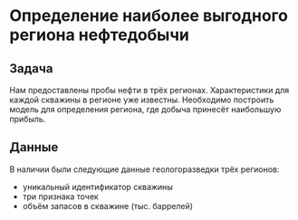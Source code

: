 # Определение наиболее выгодного региона нефтедобычи
## Задача
Нам предоставлены пробы нефти в трёх регионах. Характеристики для каждой скважины в регионе уже известны. Необходимо построить модель для определения региона, где добыча принесёт наибольшую прибыль.  
## Данные
В наличии были следующие данные геологоразведки трёх регионов: 
- уникальный идентификатор скважины
- три признака точек
- объём запасов в скважине (тыс. баррелей)
